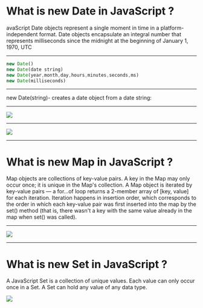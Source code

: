 # What is new Date in JavaScript ?
 
avaScript Date objects represent a single moment in time in a platform-independent format. Date objects encapsulate an integral number that represents milliseconds since the midnight at the beginning of January 1, 1970, UTC
____
 ``` JavaScript
 new Date()
new Date(date string)
new Date(year,month,day,hours,minutes,seconds,ms)
new Date(milliseconds)
```
___

new Date(string)- creates a date object from a date string:
___
![](https://www.oreilly.com/api/v2/epubs/9780133410877/files/graphics/02tab05.jpg)
___
![](https://image.slidesharecdn.com/domdateandobjectsandeventhandling-220306134224/85/dom-date-and-objects-and-event-handling-71-320.jpg?cb=1668028314)
___

# What is new Map in JavaScript ?

Map objects are collections of key-value pairs. A key in the Map may only occur once; it is unique in the Map's collection. A Map object is iterated by key-value pairs — a for...of loop returns a 2-member array of [key, value] for each iteration. Iteration happens in insertion order, which corresponds to the order in which each key-value pair was first inserted into the map by the set() method (that is, there wasn't a key with the same value already in the map when set() was called).
___
![](https://encrypted-tbn0.gstatic.com/images?q=tbn:ANd9GcR-904Mu63_Khsv6oFAytiCcxYnBiuJhir180_74FEEig&s)
___
# What is new Set in JavaScript ?

A JavaScript Set is a collection of unique values. Each value can only occur once in a Set. A Set can hold any value of any data type.

![](https://miro.medium.com/v2/resize:fit:1016/1*VZ7dOZJ9Ac4puGUzc0QluQ.png)
